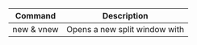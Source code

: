  Command                 | Description
-------------------------|------------
new <file> & vnew <file> | Opens a new split window with 

